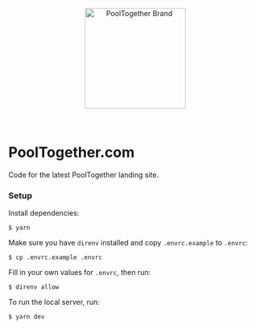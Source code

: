 <p align="center">
  <a href="https://github.com/pooltogether/pooltogether--brand-assets">
    <img src="https://github.com/pooltogether/pooltogether--brand-assets/blob/977e03604c49c63314450b5d432fe57d34747c66/logo/pooltogether-logo--purple-gradient.png?raw=true" alt="PoolTogether Brand" style="max-width:100%;" width="200">
  </a>
</p>

<br />

# PoolTogether.com

Code for the latest PoolTogether landing site.

### Setup

Install dependencies:

```console
$ yarn
```

Make sure you have `direnv` installed and copy `.envrc.example` to `.envrc`:

```console
$ cp .envrc.example .envrc
```

Fill in your own values for `.envrc`, then run:

```console
$ direnv allow
```

To run the local server, run:

```console
$ yarn dev
```
